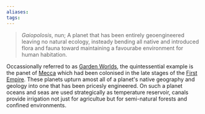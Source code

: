 ```yaml
---
aliases:
tags:
---
```


> *Gaiopolosis*, nun;
> A planet that has been entirely geoengineered leaving no natural ecology, insteady bending all native and introduced flora and fauna toward maintaining a favourabe environment for human habitation.

Occassionally referred to as [Garden Worlds](garden-worlds.md), the quintessential example is the panet of [Mecca](mecca.md) which had been colonised in the late stages of the [First Empire](first-empire.md). These planets upturn amost all of a planet's native geography and geology into one that has been pricesly engineered. On such a planet oceans and seas are used strategically as temperature reservoir, canals provide irrigation not just for agricultue but for semi-natural forests and confined environments. 